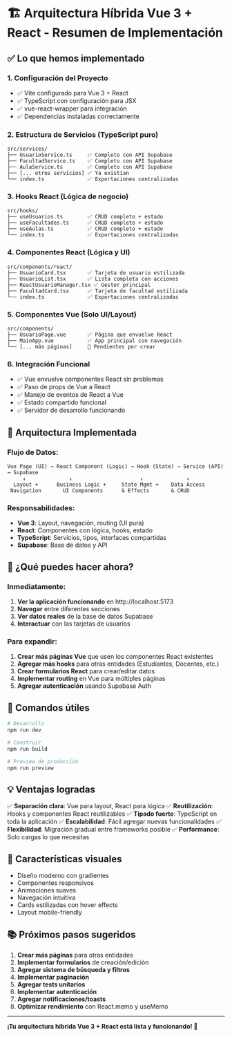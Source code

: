 # 🏗️ Arquitectura Híbrida Vue 3 + React - Resumen de Implementación

## ✅ Lo que hemos implementado

### 1. **Configuración del Proyecto**
- ✅ Vite configurado para Vue 3 + React
- ✅ TypeScript con configuración para JSX
- ✅ vue-react-wrapper para integración
- ✅ Dependencias instaladas correctamente

### 2. **Estructura de Servicios (TypeScript puro)**
```
src/services/
├── UsuarioService.ts     ✅ Completo con API Supabase
├── FacultadService.ts    ✅ Completo con API Supabase  
├── AulaService.ts        ✅ Completo con API Supabase
├── [... otros servicios] ✅ Ya existían
└── index.ts              ✅ Exportaciones centralizadas
```

### 3. **Hooks React (Lógica de negocio)**
```
src/hooks/
├── useUsuarios.ts        ✅ CRUD completo + estado
├── useFacultades.ts      ✅ CRUD completo + estado
├── useAulas.ts           ✅ CRUD completo + estado
└── index.ts              ✅ Exportaciones centralizadas
```

### 4. **Componentes React (Lógica y UI)**
```
src/components/react/
├── UsuarioCard.tsx       ✅ Tarjeta de usuario estilizada
├── UsuarioList.tsx       ✅ Lista completa con acciones
├── ReactUsuarioManager.tsx ✅ Gestor principal
├── FacultadCard.tsx      ✅ Tarjeta de facultad estilizada
└── index.ts              ✅ Exportaciones centralizadas
```

### 5. **Componentes Vue (Solo UI/Layout)**
```
src/components/
├── UsuarioPage.vue       ✅ Página que envuelve React
├── MainApp.vue           ✅ App principal con navegación
└── [... más páginas]     🔄 Pendientes por crear
```

### 6. **Integración Funcional**
- ✅ Vue envuelve componentes React sin problemas
- ✅ Paso de props de Vue a React
- ✅ Manejo de eventos de React a Vue
- ✅ Estado compartido funcional
- ✅ Servidor de desarrollo funcionando

## 🎯 Arquitectura Implementada

### Flujo de Datos:
```
Vue Page (UI) → React Component (Logic) → Hook (State) → Service (API) → Supabase
     ↓              ↓                      ↓              ↓
  Layout +      Business Logic +     State Mgmt +    Data Access
 Navigation       UI Components      & Effects       & CRUD
```

### Responsabilidades:
- **Vue 3**: Layout, navegación, routing (UI pura)
- **React**: Componentes con lógica, hooks, estado
- **TypeScript**: Servicios, tipos, interfaces compartidas
- **Supabase**: Base de datos y API

## 🚀 ¿Qué puedes hacer ahora?

### Inmediatamente:
1. **Ver la aplicación funcionando** en http://localhost:5173
2. **Navegar** entre diferentes secciones
3. **Ver datos reales** de la base de datos Supabase
4. **Interactuar** con las tarjetas de usuarios

### Para expandir:
1. **Crear más páginas Vue** que usen los componentes React existentes
2. **Agregar más hooks** para otras entidades (Estudiantes, Docentes, etc.)
3. **Crear formularios React** para crear/editar datos
4. **Implementar routing** en Vue para múltiples páginas
5. **Agregar autenticación** usando Supabase Auth

## 🔧 Comandos útiles

```bash
# Desarrollo
npm run dev

# Construir
npm run build

# Preview de producción
npm run preview
```

## 💡 Ventajas logradas

✅ **Separación clara**: Vue para layout, React para lógica
✅ **Reutilización**: Hooks y componentes React reutilizables
✅ **Tipado fuerte**: TypeScript en toda la aplicación
✅ **Escalabilidad**: Fácil agregar nuevas funcionalidades
✅ **Flexibilidad**: Migración gradual entre frameworks posible
✅ **Performance**: Solo cargas lo que necesitas

## 🎨 Características visuales

- Diseño moderno con gradientes
- Componentes responsivos
- Animaciones suaves
- Navegación intuitiva
- Cards estilizadas con hover effects
- Layout mobile-friendly

## 📚 Próximos pasos sugeridos

1. **Crear más páginas** para otras entidades
2. **Implementar formularios** de creación/edición
3. **Agregar sistema de búsqueda y filtros**
4. **Implementar paginación**
5. **Agregar tests unitarios**
6. **Implementar autenticación**
7. **Agregar notificaciones/toasts**
8. **Optimizar rendimiento** con React.memo y useMemo

---

**¡Tu arquitectura híbrida Vue 3 + React está lista y funcionando! 🎉**
